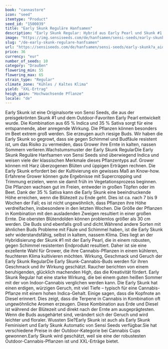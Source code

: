 ```yaml
---
book: "cannastore"
icon: "seed"
itemtype: "Product"
seed_id: "1500039"
title: "Early Skunk Reguläre Hanfsamen"
description: "Early Skunk Regular: Hybrid aus Early Pearl und Skunk #1. Mischung aus 35 % Sativa und 65 % Indica; gut für draußen geeignet; bietet XXL-Erträge."
image: "https://img.sensiseeds.com/de/hanfsamen/sensi-seeds/early-skunk-image.png"
slug: "/de-early-skunk-regulare-hanfsamen"
url: "https://sensiseeds.com/de/hanfsamen/sensi-seeds/early-skunk?a_aid=cannastore"
price: 36
currency: "eur"
number_of_seeds: 10
category: "Draußen"
flowering_min: 55
flowering_max: 65
strain_type: "Regular"
climate_zone: "Kühles / Kaltes Klima"
yield: "XXL-Ertrag"
heigh_gain: "Hochwachsende Pflanze"
locale: "de"
---
```

Early Skunk ist eine Originalsorte von Sensi Seeds, die aus der preisgekrönten Skunk #1 und dem Outdoor-Favoriten Early Pearl entwickelt wurde. Die Kombination aus 65 % Indica und 35 % Sativa sorgt für eine entspannende, aber anregende Wirkung. Die Pflanzen können besonders im Beet extrem groß werden. Sie erzeugen auch riesige Buds. Wir haben die Early Skunk so gegrowt, dass sie gegen Schimmel und Budfäule resistent ist, um das Risiko zu vermeiden, dass Grower ihre Ernte in kalten, nassen Sommern verlieren.Wachstumsmuster der Early Skunk RegularDie Early Skunk Reguläre Hanfsamen von Sensi Seeds sind überwiegend Indica und weisen viele der klassischen Merkmale dieses Pflanzentyps auf. Grower können mit Harz überzogenen Blüten und üppigen Erträgen rechnen. Die Early Skunk erfordert bei der Kultivierung ein gewisses Maß an Know-how. Erfahrene Grower können gute Ergebnisse mit Supercropping und Trimmung erzielen, wenn sie damit früh im Vegetationsprozess beginnen. Die Pflanzen wachsen gut im Freien, entweder in großen Töpfen oder im Beet. Dank der 35 % Sativa kann die Early Skunk eine beeindruckende Höhe erreichen, wenn die Blütezeit zu Ende geht. Dies ist ca. nach 7 bis 9 Wochen der Fall; es ist nicht ungewöhnlich, dass Pflanzen ihre Höhe verdreifachen, insbesondere in den letzten Wochen. Die Größe der Pflanzen in Kombination mit den ausladenden Zweigen resultiert in einer großen Ernte. Die obersten Blütendolden können problemlos größer als 30 cm werden. Die Buds sind ebenfalls groß und dicht.Während andere Sorten mit ähnlichen Buds Probleme mit Fäule und Schimmel haben, ist die Early Skunk sehr widerstandsfähig, selbst in kaltem, nassem Klima. Dies liegt an der Hybridisierung der Skunk #1 mit der Early Pearl, die in einem robusten, gegen Schimmel resistenten Endprodukt resultiert. Daher ist sie eine exzellente Wahl für Grower, die ihre Cannabis-Pflanzen in einem kühleren, feuchteren Klima kultivieren möchten. Wirkung, Geschmack und Geruch der Early Skunk RegularDie Early Skunk-Cannabis-Buds werden für ihren Geschmack und ihr Wirkung geschätzt. Raucher berichten von einem beruhigenden, glücklich machenden High, das die Kreativität fördert. Early Skunk Regular hat eine starke Wirkung, die bei einem guten heißen Sommer mit der von Indoor-Cannabis verglichen werden kann. Die Early Skunk hat einen erdigen, würzigen Geruch, mit viel Tiefe – typisch für eine Cannabis-Pflanze mit einem hohen Indica-Gehalt. Einige sagen, dass die Kopfnote an Diesel erinnert. Dies zeigt, dass die Terpene in Cannabis in Kombination oft ungewöhnliche Aromen erzeugen. Diese Kombination aus Erde und Diesel ist während der Blütezeit und direkt nach der Ernte am ausgeprägtesten. Wenn die Buds ausgehärtet sind, verändert sich der Geruch und wird leichter und floraler. Wussten Sie?Early Skunk ist auch als Early Skunk Feminisiert und Early Skunk Automatic von Sensi Seeds verfügbar.Sie hat verschiedene Preise in der Outdoor-Kategorie bei Cannabis Cups gewonnen.Early Skunk wird geschätzt, weil sie eine der robustesten Outdoor-Cannabis-Pflanzen ist und XXL-Erträge bietet.
